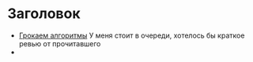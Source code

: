 # Заголовок
- [Грокаем алгоритмы](https://www.ozon.ru/product/grokaem-algoritmy-illyustrirovannoe-posobie-dlya-programmistov-i-lyubopytstvuyushchih-211433683/?sh=cUHpbik2)
У меня стоит в очереди, хотелось бы краткое ревью от прочитавшего
- 